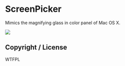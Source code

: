 ScreenPicker
============
Mimics the magnifying glass in color panel of Mac OS X.

![](http://i.imgur.com/RGXW2BZ.png)

## Copyright / License

WTFPL
